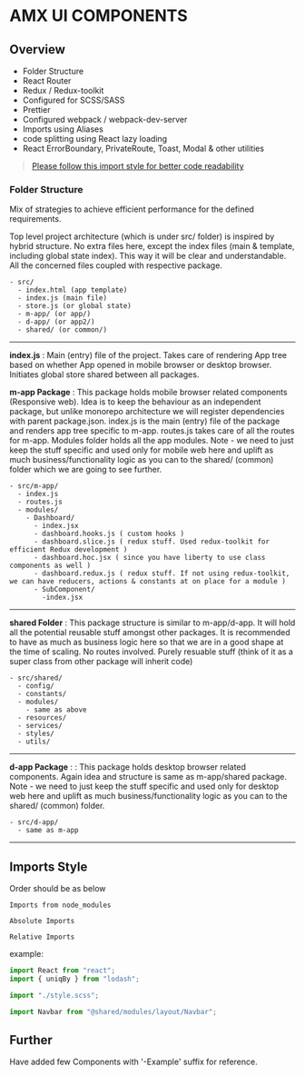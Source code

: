 # AMX UI COMPONENTS

## Overview

-   Folder Structure
-   React Router
-   Redux / Redux-toolkit
-   Configured for SCSS/SASS
-   Prettier
-   Configured webpack / webpack-dev-server
-   Imports using Aliases
-   code splitting using React lazy loading
-   React ErrorBoundary, PrivateRoute, Toast, Modal & other utilities

> [Please follow this import style for better code readability](#imports-style)

### Folder Structure

Mix of strategies to achieve efficient performance for the defined requirements.

Top level project architecture (which is under src/ folder) is inspired by hybrid structure. No extra files here, except the index files (main & template, including global state index). This way it will be clear and understandable. All the concerned files coupled with respective package.

```
- src/
  - index.html (app template)
  - index.js (main file)
  - store.js (or global state)
  - m-app/ (or app/)
  - d-app/ (or app2/)
  - shared/ (or common/)
```

---

**index.js** : Main (entry) file of the project. Takes care of rendering App tree based on whether App opened in mobile browser or desktop browser. Initiates global store shared between all packages.

**m-app Package** : This package holds mobile browser related components (Responsive web). Idea is to keep the behaviour as an independent package, but unlike monorepo architecture we will register dependencies with parent package.json. index.js is the main (entry) file of the package and renders app tree specific to m-app. routes.js takes care of all the routes for m-app. Modules folder holds all the app modules.
Note - we need to just keep the stuff specific and used only for mobile web here and uplift as much business/functionality logic as you can to the shared/ (common) folder which we are going to see further.

```
- src/m-app/
  - index.js
  - routes.js
  - modules/
    - Dashboard/
      - index.jsx
      - dashboard.hooks.js ( custom hooks )
      - dashboard.slice.js ( redux stuff. Used redux-toolkit for efficient Redux development )
      - dashboard.hoc.jsx ( since you have liberty to use class components as well )
      - dashboard.redux.js ( redux stuff. If not using redux-toolkit, we can have reducers, actions & constants at on place for a module )
      - SubComponent/
        -index.jsx
```

---

**shared Folder** : This package structure is similar to m-app/d-app. It will hold all the potential reusable stuff amongst other packages.
It is recommended to have as much as business logic here so that we are in a good shape at the time of scaling. No routes involved. Purely resuable stuff (think of it as a super class from other package will inherit code)

```
- src/shared/
  - config/
  - constants/
  - modules/
    - same as above
  - resources/
  - services/
  - styles/
  - utils/
```

---

**d-app Package** : : This package holds desktop browser related components. Again idea and structure is same as m-app/shared package.
Note - we need to just keep the stuff specific and used only for desktop web here and uplift as much business/functionality logic as you can to the shared/ (common) folder.

```
- src/d-app/
  - same as m-app
```

---

## Imports Style

Order should be as below

```
Imports from node_modules

Absolute Imports

Relative Imports
```

example:

```jsx
import React from "react";
import { uniqBy } from "lodash";

import "./style.scss";

import Navbar from "@shared/modules/layout/Navbar";
```

## Further

Have added few Components with '-Example' suffix for reference.
